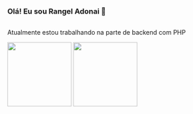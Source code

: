### Olá! Eu sou Rangel Adonai 👋
##
<p>Atualmente estou trabalhando na parte de backend com PHP</p>
<div>
  <img height="145em" src="https://github-readme-stats.vercel.app/api?username=rangeladonai&show_icons=true&theme=dark"/>
  <img height="145em" src="https://github-readme-stats.vercel.app/api/top-langs/?username=rangeladonai&layout=compact&theme=dark"/>
</div>
